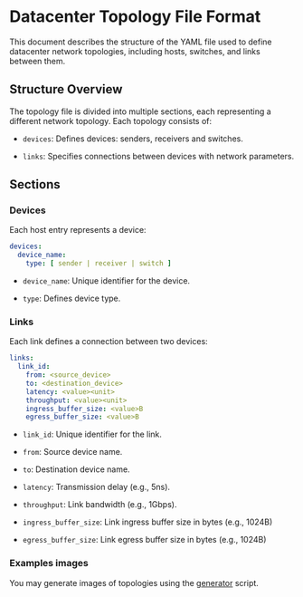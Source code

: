 # Datacenter Topology File Format

This document describes the structure of the YAML file used to define datacenter network topologies, including hosts,
switches, and links between them.

## Structure Overview

The topology file is divided into multiple sections, each representing a different network topology. Each topology
consists of:

- `devices`: Defines devices: senders, receivers and switches.

- `links`: Specifies connections between devices with network parameters.

## Sections

### Devices

Each host entry represents a device:

```yaml
devices:
  device_name:
    type: [ sender | receiver | switch ]
```

- `device_name`: Unique identifier for the device.

- `type`: Defines device type.

### Links

Each link defines a connection between two devices:

```yaml
links:
  link_id:
    from: <source_device>
    to: <destination_device>
    latency: <value><unit>
    throughput: <value><unit>
    ingress_buffer_size: <value>B
    egress_buffer_size: <value>B
```

- `link_id`: Unique identifier for the link.

- `from`: Source device name.

- `to`: Destination device name.

- `latency`: Transmission delay (e.g., 5ns).

- `throughput`: Link bandwidth (e.g., 1Gbps).

- `ingress_buffer_size`: Link ingress buffer size in bytes (e.g., 1024B)

- `egress_buffer_size`: Link egress buffer size in bytes (e.g., 1024B)

### Examples images

You may generate images of topologies using the [generator](../scripts/generate_image.py) script.
